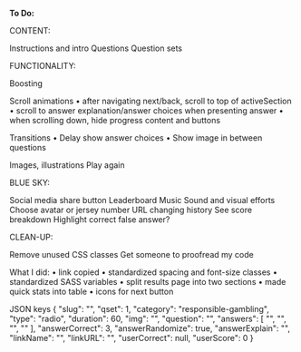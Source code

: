 **To Do:**

CONTENT:

Instructions and intro
Questions
Question sets

FUNCTIONALITY:

Boosting

Scroll animations
• after navigating next/back, scroll to top of activeSection
• scroll to answer explanation/answer choices when presenting answer
• when scrolling down, hide progress content and buttons

Transitions
• Delay show answer choices
• Show image in between questions

Images, illustrations
Play again


BLUE SKY:

Social media share button
Leaderboard
Music
Sound and visual efforts
Choose avatar or jersey number
URL changing history
See score breakdown
Highlight correct false answer?


CLEAN-UP:

Remove unused CSS classes
Get someone to proofread my code


What I did:
• link copied
• standardized spacing and font-size classes
• standardized SASS variables
• split results page into two sections
• made quick stats into table
• icons for next button


JSON keys
{   "slug": "",
    "qset": 1,
    "category": "responsible-gambling",
    "type": "radio",
    "duration": 60,
    "img": "",
    "question": "",
    "answers": [
        "",
        "",
        "",
        ""
    ],
    "answerCorrect": 3,
    "answerRandomize": true,
    "answerExplain": "",
    "linkName": "",
    "linkURL": "",
    "userCorrect": null,
    "userScore": 0
}